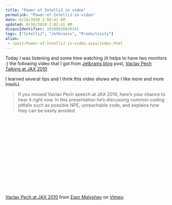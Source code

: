 ```yaml
---
title: "Power of IntelliJ in video"
permalink: "Power-of-IntelliJ-in-video"
date: 6/16/2010 2:02:41 AM
updated: 6/16/2010 2:02:41 AM
disqusIdentifier: 20100616020241
tags: ["IntelliJ", "Jetbrains", "Productivity"]
alias:
 - /post/Power-of-IntelliJ-in-video.aspx/index.html
---
```

Today I was listening and some time watching (it helps to have two monitors :) the following video that I got from [Jetbrains blog](http://blogs.jetbrains.com/idea/) post, [Vaclav Pech Talking at JAX 2010](http://blogs.jetbrains.com/idea/2010/05/vaclav-pech-talking-at-jax-2010/)

I learned several tips and I think this video shows why I like more and more IntelliJ.
<!-- more -->

> If you missed Vaclav Pech speech at JAX 2010, here’s your chance to hear it right now. In this presentation he’s discussing common coding pitfalls such as possible NPE, unreachable code, and explains how they can be easily avoided.

<object width="400" height="225">

<embed src="http://vimeo.com/moogaloop.swf?clip_id=11902877&server=vimeo.com&show_title=1&show_byline=1&show_portrait=0&color=&fullscreen=1" type="application/x-shockwave-flash" allowfullscreen="true" allowscriptaccess="always" width="400" height="225"></object>

[Vaclav Pech at JAX 2010](http://vimeo.com/11902877) from [Egor Malyshev](http://vimeo.com/user3864155) on [Vimeo](http://vimeo.com).
